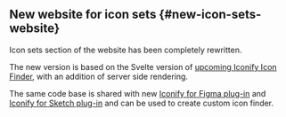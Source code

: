 ## New website for icon sets {#new-icon-sets-website}

Icon sets section of the website has been completely rewritten.

The new version is based on the Svelte version of [upcoming Iconify Icon Finder](https://github.com/iconify/icon-finder), with an addition of server side rendering.

The same code base is shared with new [Iconify for Figma plug-in](https://github.com/iconify/iconify-figma) and [Iconify for Sketch plug-in](https://github.com/iconify/iconify-sketch) and can be used to create custom icon finder.
